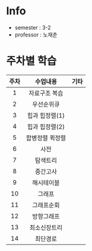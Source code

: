 # Info
- semester : 3-2
- professor : 노재춘

# 주차별 학습
|주차|수업내용|기타
|:----:|:----:|:----:|
|1|자료구조 복습 |   |
|2|우선순위큐    |   |
|3|힙과 힙정렬(1)|   |
|4|힙과 힙정렬(2)|   |
|5|합병정렬 퀵정렬|  |
|6|사전          |   |
|7|탐색트리      |   |
|8|중간고사      |   |
|9|해시테이블    |   |
|10|그래프       |   |
|11|그래프순회   |   |
|12|방향그래프   |   |
|13|최소신장트리 |   |
|14|최단경로     |   |


